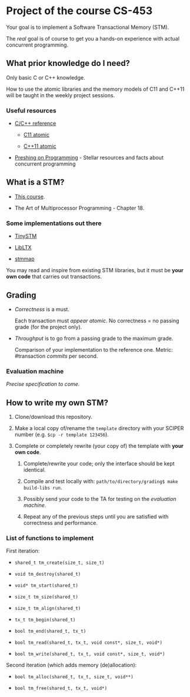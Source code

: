 # Project of the course CS-453

Your goal is to implement a Software Transactional Memory (STM).

The *real* goal is of course to get you a hands-on experience with actual concurrent programming.


## What prior knowledge do I need?

Only basic C or C++ knowledge.

How to use the atomic libraries and the memory models of C11 and C++11 will be taught in the weekly project sessions.

### Useful resources

* [C/C++ reference](https://en.cppreference.com/w/)

  * [C11 atomic](https://en.cppreference.com/w/c/atomic)

  * [C++11 atomic](https://en.cppreference.com/w/cpp/atomic)

* [Preshing on Programming](http://preshing.com/archives/) - Stellar resources and facts about concurrent programming


## What is a STM?

* [This course](http://lpd.epfl.ch/site/education/ca_2018).

* The Art of Multiprocessor Programming - Chapter 18.

### Some implementations out there

* [TinySTM](http://www.tmware.org/tinystm.html)

* [LibLTX](https://sourceforge.net/projects/libltx)

* [stmmap](https://github.com/skaphan/stmmap)

You may read and inspire from existing STM libraries, but it must be **your own code** that carries out transactions.


## Grading

* *Correctness* is a must.

   Each transaction must *appear atomic*. No correctness = no passing grade (for the project only).

* *Throughput* is to go from a passing grade to the maximum grade.

   Comparison of your implementation to the reference one. Metric: #transaction *commits* per second.

### Evaluation machine

*Precise specification to come.*


## How to write my own STM?

1. Clone/download this repository.

2. Make a local copy of/rename the `template` directory with your SCIPER number (e.g. `$cp -r template 123456`).

3. Complete or completely rewrite (your copy of) the template with **your own code**.

   1. Complete/rewrite your code; only the interface should be kept identical.

   2. Compile and test locally with: `path/to/directory/grading$ make build-libs run`.

   3. Possibly send your code to the TA for testing on the *evaluation machine*.

   4. Repeat any of the previous steps until you are satisfied with correctness and performance.

### List of functions to implement

First iteration:

* `shared_t tm_create(size_t, size_t)`

* `void tm_destroy(shared_t)`

* `void* tm_start(shared_t)`

* `size_t tm_size(shared_t)`

* `size_t tm_align(shared_t)`

* `tx_t tm_begin(shared_t)`

* `bool tm_end(shared_t, tx_t)`

* `bool tm_read(shared_t, tx_t, void const*, size_t, void*)`

* `bool tm_write(shared_t, tx_t, void const*, size_t, void*)`

Second iteration (which adds memory (de)allocation):

* `bool tm_alloc(shared_t, tx_t, size_t, void**)`

* `bool tm_free(shared_t, tx_t, void*)`

